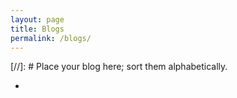 ```yaml
---
layout: page
title: Blogs
permalink: /blogs/
---
```


[//]: # Place your blog here; sort them alphabetically.

 - 